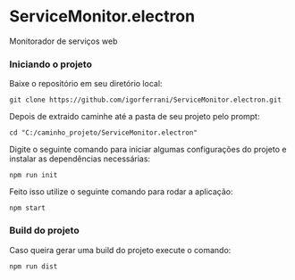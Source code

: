 # ServiceMonitor.electron
Monitorador de serviços web

### Iniciando o projeto ###

Baixe o repositório em seu diretório local:

    git clone https://github.com/igorferrani/ServiceMonitor.electron.git

Depois de extraido caminhe até a pasta de seu projeto pelo prompt:

    cd "C:/caminho_projeto/ServiceMonitor.electron"

Digite o seguinte comando para iniciar algumas configurações do projeto e instalar as dependências necessárias:

    npm run init

Feito isso utilize o seguinte comando para rodar a aplicação:

    npm start

### Build do projeto ###

Caso queira gerar uma build do projeto execute o comando:

    npm run dist
